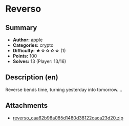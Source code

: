 Reverso
===

## Summary

* **Author:** apple
* **Categories:** crypto
* **Difficulty:** ★☆☆☆☆ (1)
* **Points:** 100
* **Solves:** 13 (Player: 13/16)

## Description (en)

Reverse bends time, turning yesterday into tomorrow....

## Attachments

- [reverso_caa62b98a085d1480d38122caca23d20.zip](https://github.com/blackb6a/bsides-hk-ctf-2025-challenges-public/releases/download/v1.0.0/reverso_caa62b98a085d1480d38122caca23d20.zip)




